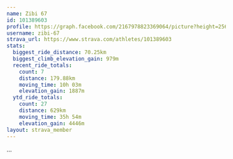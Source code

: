 ```yaml
---
name: Zibi 67
id: 101389603
profile: https://graph.facebook.com/2167978823369064/picture?height=256&width=256
username: zibi-67
strava_url: https://www.strava.com/athletes/101389603
stats:
  biggest_ride_distance: 70.25km
  biggest_climb_elevation_gain: 979m
  recent_ride_totals:
    count: 7
    distance: 179.88km
    moving_time: 10h 03m
    elevation_gain: 1887m
  ytd_ride_totals:
    count: 27
    distance: 629km
    moving_time: 35h 54m
    elevation_gain: 4446m
layout: strava_member
--- 
```

...
